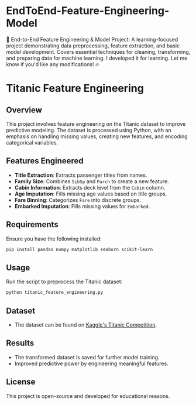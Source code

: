 # EndToEnd-Feature-Engineering-Model
🚀 End-to-End Feature Engineering &amp; Model Project: A learning-focused project demonstrating data preprocessing, feature extraction, and basic model development. Covers essential techniques for cleaning, transforming, and preparing data for machine learning.  I developed it for learning. Let me know if you'd like any modifications! 🔥

# Titanic Feature Engineering

## Overview
This project involves feature engineering on the Titanic dataset to improve predictive modeling. The dataset is processed using Python, with an emphasis on handling missing values, creating new features, and encoding categorical variables.

## Features Engineered
- **Title Extraction**: Extracts passenger titles from names.
- **Family Size**: Combines `SibSp` and `Parch` to create a new feature.
- **Cabin Information**: Extracts deck level from the `Cabin` column.
- **Age Imputation**: Fills missing age values based on title groups.
- **Fare Binning**: Categorizes `Fare` into discrete groups.
- **Embarked Imputation**: Fills missing values for `Embarked`.

## Requirements
Ensure you have the following installed:

```bash
pip install pandas numpy matplotlib seaborn scikit-learn
```

## Usage
Run the script to preprocess the Titanic dataset:

```bash
python titanic_feature_engineering.py
```

## Dataset
- The dataset can be found on [Kaggle's Titanic Competition](https://www.kaggle.com/c/titanic/data).

## Results
- The transformed dataset is saved for further model training.
- Improved predictive power by engineering meaningful features.

## License
This project is open-source and developed for educational reasons.

